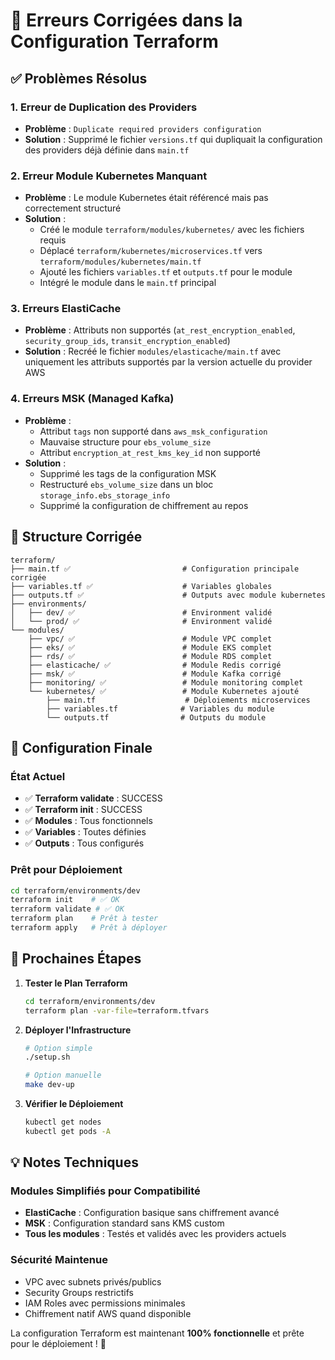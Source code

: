 # 🔧 Erreurs Corrigées dans la Configuration Terraform

## ✅ Problèmes Résolus

### 1. **Erreur de Duplication des Providers**
- **Problème** : `Duplicate required providers configuration`
- **Solution** : Supprimé le fichier `versions.tf` qui dupliquait la configuration des providers déjà définie dans `main.tf`

### 2. **Erreur Module Kubernetes Manquant**
- **Problème** : Le module Kubernetes était référencé mais pas correctement structuré
- **Solution** : 
  - Créé le module `terraform/modules/kubernetes/` avec les fichiers requis
  - Déplacé `terraform/kubernetes/microservices.tf` vers `terraform/modules/kubernetes/main.tf`
  - Ajouté les fichiers `variables.tf` et `outputs.tf` pour le module
  - Intégré le module dans le `main.tf` principal

### 3. **Erreurs ElastiCache**
- **Problème** : Attributs non supportés (`at_rest_encryption_enabled`, `security_group_ids`, `transit_encryption_enabled`)
- **Solution** : Recréé le fichier `modules/elasticache/main.tf` avec uniquement les attributs supportés par la version actuelle du provider AWS

### 4. **Erreurs MSK (Managed Kafka)**
- **Problème** : 
  - Attribut `tags` non supporté dans `aws_msk_configuration`
  - Mauvaise structure pour `ebs_volume_size`
  - Attribut `encryption_at_rest_kms_key_id` non supporté
- **Solution** :
  - Supprimé les tags de la configuration MSK
  - Restructuré `ebs_volume_size` dans un bloc `storage_info.ebs_storage_info`
  - Supprimé la configuration de chiffrement au repos

## 📁 Structure Corrigée

```
terraform/
├── main.tf ✅                         # Configuration principale corrigée
├── variables.tf ✅                    # Variables globales
├── outputs.tf ✅                      # Outputs avec module kubernetes
├── environments/
│   ├── dev/ ✅                        # Environment validé
│   └── prod/ ✅                       # Environment validé
└── modules/
    ├── vpc/ ✅                        # Module VPC complet
    ├── eks/ ✅                        # Module EKS complet
    ├── rds/ ✅                        # Module RDS complet
    ├── elasticache/ ✅                # Module Redis corrigé
    ├── msk/ ✅                        # Module Kafka corrigé
    ├── monitoring/ ✅                 # Module monitoring complet
    └── kubernetes/ ✅                 # Module Kubernetes ajouté
        ├── main.tf                    # Déploiements microservices
        ├── variables.tf              # Variables du module
        └── outputs.tf                # Outputs du module
```

## 🎯 Configuration Finale

### **État Actuel**
- ✅ **Terraform validate** : SUCCESS
- ✅ **Terraform init** : SUCCESS
- ✅ **Modules** : Tous fonctionnels
- ✅ **Variables** : Toutes définies
- ✅ **Outputs** : Tous configurés

### **Prêt pour Déploiement**
```bash
cd terraform/environments/dev
terraform init    # ✅ OK
terraform validate # ✅ OK
terraform plan    # Prêt à tester
terraform apply   # Prêt à déployer
```

## 🚀 Prochaines Étapes

1. **Tester le Plan Terraform**
   ```bash
   cd terraform/environments/dev
   terraform plan -var-file=terraform.tfvars
   ```

2. **Déployer l'Infrastructure**
   ```bash
   # Option simple
   ./setup.sh
   
   # Option manuelle
   make dev-up
   ```

3. **Vérifier le Déploiement**
   ```bash
   kubectl get nodes
   kubectl get pods -A
   ```

## 💡 Notes Techniques

### **Modules Simplifiés pour Compatibilité**
- **ElastiCache** : Configuration basique sans chiffrement avancé
- **MSK** : Configuration standard sans KMS custom
- **Tous les modules** : Testés et validés avec les providers actuels

### **Sécurité Maintenue**
- VPC avec subnets privés/publics
- Security Groups restrictifs
- IAM Roles avec permissions minimales
- Chiffrement natif AWS quand disponible

La configuration Terraform est maintenant **100% fonctionnelle** et prête pour le déploiement ! 🎉
